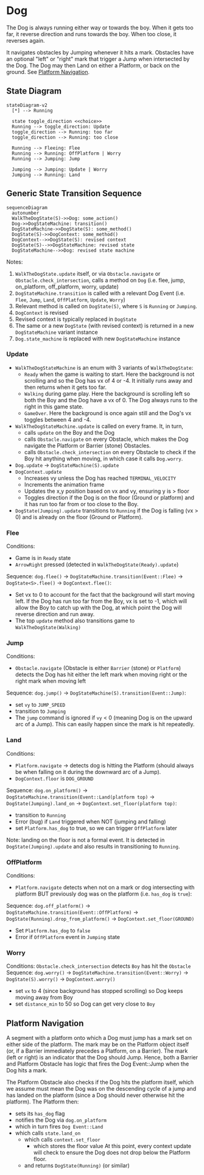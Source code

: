 # Dog

The Dog is always running either way or towards the boy. When it gets too far, it reverse direction and runs towards the boy. When too close, it reverses again.

It navigates obstacles by Jumping whenever it hits a mark. Obstacles have an optional "left" or "right" mark that trigger a Jump when intersected by the Dog. The Dog may then Land on either a Platform, or back on the ground. See [Platform Navigation](#platform-navigation).

## State Diagram

```mermaid
stateDiagram-v2
  [*] --> Running

  state toggle_direction <<choice>>
  Running --> toggle_direction: Update
  toggle_direction --> Running: too far
  toggle_direction --> Running: too close

  Running --> Fleeing: Flee
  Running --> Running: OffPlatform | Worry
  Running --> Jumping: Jump

  Jumping --> Jumping: Update | Worry
  Jumping --> Running: Land

```

## Generic State Transition Sequence

```mermaid
sequenceDiagram
  autonumber
  WalkTheDogState(S)->>Dog: some_action()
  Dog->>DogStateMachine: transition()
  DogStateMachine->>DogState(S): some_method()
  DogState(S)->>DogContext: some_method()
  DogContext-->>DogState(S): revised context
  DogState(S)-->>DogStateMachine: revised state
  DogStateMachine-->>Dog: revised state machine
```

Notes:

1. `WalkTheDogState.update` itself, or via `Obstacle.navigate` or `Obstacle.check_intersection`, calls a method on `Dog` (i.e. flee, jump, on_platform, off_platform, worry, update)
2. `DogStateMachine.transition` is called with a relevant Dog Event (i.e. `Flee`, `Jump`, `Land`, `OffPlatform`, `Update`, `Worry`)
3. Relevant method is called on `DogState(S)`, where `S` is `Running` or `Jumping`.
4. `DogContext` is revised
5. Revised context is typically replaced in `DogState`
6. The same or a new `DogState` (with revised context) is returned in a new `DogStateMachine` variant instance
7. `Dog.state_machine` is replaced with new `DogStateMachine` instance

### Update

- `WalkTheDogStateMachine` is an enum with 3 variants of `WalkTheDogState`:
  - `Ready` when the game is waiting to start. Here the background is not scrolling and so the Dog has vx of 4 or -4. It initially runs away and then returns when it gets too far.
  - `Walking` during game play. Here the background is scrolling left so both the Boy and the Dog have a vx of 0. The Dog always runs to the right in this game state.
  - `GameOver`. Here the background is once again still and the Dog's vx toggles between 4 and -4.
- `WalkTheDogStateMachine.update` is called on every frame. It, in turn,
  - calls `update` on the Boy and the Dog
  - calls `Obstacle.navigate` on every Obstacle, which makes the Dog navigate the Platform or Barrier (stone) Obstacles.
  - calls `Obstacle.check_intersection` on every Obstacle to check if the Boy hit anything when moving, in which case it calls `Dog.worry`.
- `Dog.update` -> `DogStateMachine(S).update`
- `DogContext.update`
  - Increases vy unless the Dog has reached `TERMINAL_VELOCITY`
  - Increments the animation frame
  - Updates the x,y position based on vx and vy, ensuring y is > floor
  - Toggles direction if the Dog is on the floor (Ground or platform) and it has run too far from or too close to the Boy.
- `DogState(Jumping).update` transitions to `Running` if the Dog is falling (vx > 0) and is already on the floor (Ground or Platform).

### Flee

Conditions:

- Game is in `Ready` state
- `ArrowRight` pressed (detected in `WalkTheDogState(Ready).update`)

Sequence: `dog.flee()` -> `DogStateMachine.transition(Event::Flee)` -> `DogState<S>.flee()` -> `DogContext.flee()`:

- Set vx to 0 to account for the fact that the background will start moving left. If the Dog has run too far from the Boy, vx is set to -1, which will allow the Boy to catch up with the Dog, at which point the Dog will reverse direction and run away.
- The top `update` method also transitions game to `WalkTheDogState(Walking)`

### Jump

Conditions:

- `Obstacle.navigate` (Obstacle is either `Barrier` (stone) or `Platform`) detects the Dog has hit either the left mark when moving right or the right mark when moving left

Sequence: `dog.jump()` -> `DogStateMachine(S).transition(Event::Jump)`:

- set `vy` to `JUMP_SPEED`
- transition to `Jumping`
- The `jump` command is ignored if `vy` < 0 (meaning Dog is on the upward arc of a Jump). This can easily happen since the mark is hit repeatedly.

### Land

Conditions:

- `Platform.navigate` -> detects dog is hitting the Platform (should always be when falling on it during the downward arc of a Jump).
- `DogContext.floor` is `DOG_GROUND`

Sequence: `dog.on_platform()` -> `DogStateMachine.transition(Event::Land(platform top)` -> `DogState(Jumping).land_on` -> `DogContext.set_floor(platform top)`:

- transition to `Running`
- Error (bug) if `Land` triggered when NOT (jumping and falling)
- set `Platform.has_dog` to true, so we can trigger `OffPlatform` later

Note: landing on the floor is not a formal event. It is detected in `DogState(Jumping).update` and also results in transitioning to `Running`.

### OffPlatform

Conditions:

- `Platform.navigate` detects when not on a mark or dog intersecting with platform BUT previously dog was on the platform (i.e. `has_dog` is `true`):

Sequence: `dog.off_platform()` -> `DogStateMachine.transition(Event::OffPlatform)` -> `DogState(Running).drop_from_platform()` -> `DogContext.set_floor(GROUND)`

- Set `Platform.has_dog` to `false`
- Error if `OffPlatform` event in `Jumping` state

### Worry

Conditions: `Obstacle.check_intersection` detects `Boy` has hit the `Obstacle`
Sequence: `dog.worry()` -> `DogStateMachine.transition(Event::Worry)` -> `DogState(S).worry()` -> `DogContext.worry()`

- set `vx` to 4 (since background has stopped scrolling) so Dog keeps moving away from Boy
- set `distance_min` to 50 so Dog can get very close to `Boy`

## Platform Navigation

A segment with a platform onto which a Dog must jump has a mark set on either side of the platform. The mark may be on the Platform object itself (or, if a Barrier immediately precedes a Platform, on a Barrier). The mark (left or right) is an indicator that the Dog should Jump. Hence, both a Barrier and Platform Obstacle has logic that fires the Dog Event::Jump when the Dog hits a mark.

The Platform Obstacle also checks if the Dog hits the platform itself, which we assume must mean the Dog was on the descending cycle of a jump and has landed on the platform (since a Dog should never otherwise hit the platform). The Platform then:

- sets its `has_dog` flag
- notifies the Dog via `dog.on_platform`
- which in turn fires `Dog Event::Land`
- which calls `state.land_on`
  - which calls `context.set_floor`
    - which stores the floor value
      At this point, every context update will check to ensure the Dog does not drop below the Platform floor.
  - and returns `DogState(Running)` (or similar)
